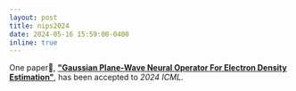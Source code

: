 ```yaml
---
layout: post
title: nips2024
date: 2024-05-16 15:59:00-0400
inline: true
---
```


One paper🚀, [**"Gaussian Plane-Wave Neural Operator For Electron Density Estimation"**](https://arxiv.org/abs/2402.04278), has been accepted to *2024 ICML*.